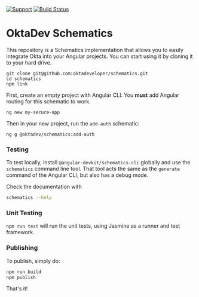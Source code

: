 [![Support](https://img.shields.io/badge/support-developer%20forum-blue.svg)][devforum] [![Build Status](https://travis-ci.org/oktadeveloper/schematics.svg?branch=master)](https://travis-ci.org/oktadeveloper/schematics)

# OktaDev Schematics

This repository is a Schematics implementation that allows you to easily integrate Okta into your Angular projects. You can start using it by cloning it to your hard drive.

```
git clone git@github.com:oktadeveloper/schematics.git
cd schematics
npm link
```

First, create an empty project with Angular CLI. You **must** add Angular routing for this schematic to work.

```
ng new my-secure-app
```

Then in your new project, run the `add-auth` schematic:

```
ng g @oktadev/schematics:add-auth
```

### Testing

To test locally, install `@angular-devkit/schematics-cli` globally and use the `schematics` command line tool. That tool acts the same as the `generate` command of the Angular CLI, but also has a debug mode.

Check the documentation with

```bash
schematics --help
```

### Unit Testing

`npm run test` will run the unit tests, using Jasmine as a runner and test framework.

### Publishing

To publish, simply do:

```bash
npm run build
npm publish
```

That's it!

[devforum]: https://devforum.okta.com
